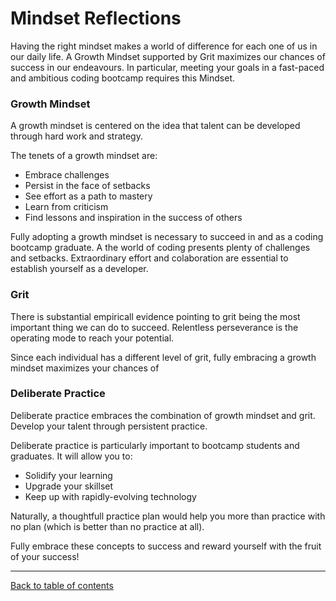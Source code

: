 # Mindset Reflections

Having the right mindset makes a world of difference for each one of us in our daily life.  A Growth Mindset supported by Grit maximizes our chances of success in our endeavours.  In particular, meeting your goals in a fast-paced and ambitious coding bootcamp requires this Mindset.

### Growth Mindset
A growth mindset is centered on the idea that talent can be developed through hard work and strategy.

The tenets of a growth mindset are:
- Embrace challenges
- Persist in the face of setbacks
- See effort as a path to mastery
- Learn from criticism
- Find lessons and inspiration in the success of others

Fully adopting a growth mindset is necessary to succeed in and as a coding bootcamp graduate.  A the world of coding presents plenty of challenges and setbacks.  Extraordinary effort and colaboration are essential to establish yourself as a developer.

### Grit
There is substantial empiricall evidence pointing to grit being the most important thing we can do to succeed.  Relentless perseverance is the operating mode to reach your potential.

Since each individual has a different level of grit, fully embracing a growth mindset maximizes your chances of 

### Deliberate Practice
Deliberate practice embraces the combination of growth mindset and grit.  Develop your talent through persistent practice.

Deliberate practice is particularly important to bootcamp students and graduates.  It will allow you to:
- Solidify your learning
- Upgrade your skillset
- Keep up with rapidly-evolving technology

Naturally, a thoughtfull practice plan would help you more than practice with no plan (which is better than no practice at all).

Fully embrace these concepts to success and reward yourself with the fruit of your success!

---

[Back to table of contents](../README.md)